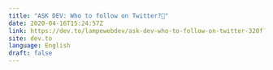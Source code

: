 ```yaml
---
title: "ASK DEV: Who to follow on Twitter?🤔"
date: 2020-04-16T15:24:57Z
link: https://dev.to/lampewebdev/ask-dev-who-to-follow-on-twitter-320f?utm_medium=RSS&utm_source=news.12bit.vn
site: dev.to
language: English
draft: false
---
```

